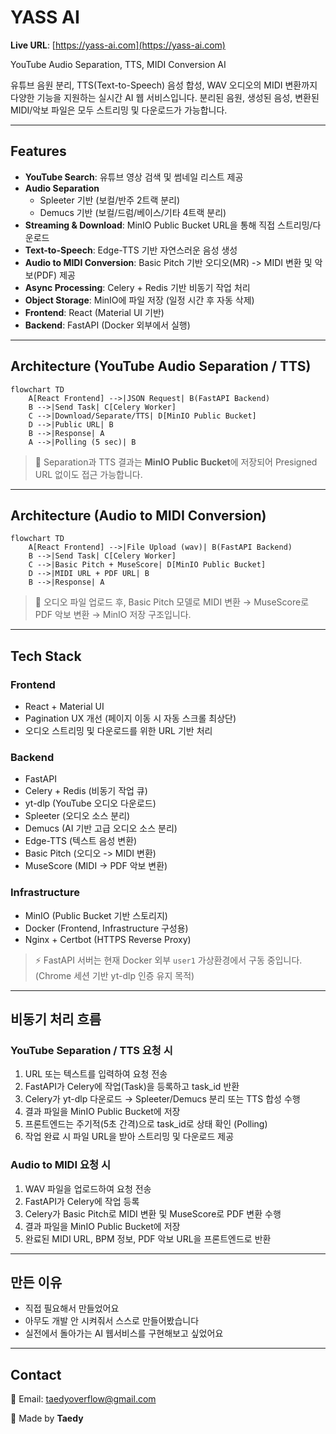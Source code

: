 # YASS AI

**Live URL**: [https://yass-ai.com](https://yass-ai.com)

YouTube Audio Separation, TTS, MIDI Conversion AI

유튜브 음원 분리, TTS(Text-to-Speech) 음성 합성, WAV 오디오의 MIDI 변환까지 다양한 기능을 지원하는 실시간 AI 웹 서비스입니다. 분리된 음원, 생성된 음성, 변환된 MIDI/악보 파일은 모두 스트리밍 및 다운로드가 가능합니다.

---

## Features

- **YouTube Search**: 유튜브 영상 검색 및 썸네일 리스트 제공
- **Audio Separation**
  - Spleeter 기반 (보컬/반주 2트랙 분리)
  - Demucs 기반 (보컬/드럼/베이스/기타 4트랙 분리)
- **Streaming & Download**: MinIO Public Bucket URL을 통해 직접 스트리밍/다운로드
- **Text-to-Speech**: Edge-TTS 기반 자연스러운 음성 생성
- **Audio to MIDI Conversion**: Basic Pitch 기반 오디오(MR) -> MIDI 변환 및 악보(PDF) 제공
- **Async Processing**: Celery + Redis 기반 비동기 작업 처리
- **Object Storage**: MinIO에 파일 저장 (일정 시간 후 자동 삭제)
- **Frontend**: React (Material UI 기반)
- **Backend**: FastAPI (Docker 외부에서 실행)

---

## Architecture (YouTube Audio Separation / TTS)

```mermaid
flowchart TD
    A[React Frontend] -->|JSON Request| B(FastAPI Backend)
    B -->|Send Task| C[Celery Worker]
    C -->|Download/Separate/TTS| D[MinIO Public Bucket]
    D -->|Public URL| B
    B -->|Response| A
    A -->|Polling (5 sec)| B
```

> 🎯 Separation과 TTS 결과는 **MinIO Public Bucket**에 저장되어 Presigned URL 없이도 접근 가능합니다.


---

## Architecture (Audio to MIDI Conversion)

```mermaid
flowchart TD
    A[React Frontend] -->|File Upload (wav)| B(FastAPI Backend)
    B -->|Send Task| C[Celery Worker]
    C -->|Basic Pitch + MuseScore| D[MinIO Public Bucket]
    D -->|MIDI URL + PDF URL| B
    B -->|Response| A
```

> 🎼 오디오 파일 업로드 후, Basic Pitch 모델로 MIDI 변환 → MuseScore로 PDF 악보 변환 → MinIO 저장 구조입니다.


---

## Tech Stack

### Frontend
- React + Material UI
- Pagination UX 개선 (페이지 이동 시 자동 스크롤 최상단)
- 오디오 스트리밍 및 다운로드를 위한 URL 기반 처리

### Backend
- FastAPI
- Celery + Redis (비동기 작업 큐)
- yt-dlp (YouTube 오디오 다운로드)
- Spleeter (오디오 소스 분리)
- Demucs (AI 기반 고급 오디오 소스 분리)
- Edge-TTS (텍스트 음성 변환)
- Basic Pitch (오디오 -> MIDI 변환)
- MuseScore (MIDI -> PDF 악보 변환)

### Infrastructure
- MinIO (Public Bucket 기반 스토리지)
- Docker (Frontend, Infrastructure 구성용)
- Nginx + Certbot (HTTPS Reverse Proxy)

> ⚡ FastAPI 서버는 현재 Docker 외부 `user1` 가상환경에서 구동 중입니다. (Chrome 세션 기반 yt-dlp 인증 유지 목적)


---

## 비동기 처리 흐름

### YouTube Separation / TTS 요청 시
1. URL 또는 텍스트를 입력하여 요청 전송
2. FastAPI가 Celery에 작업(Task)을 등록하고 task_id 반환
3. Celery가 yt-dlp 다운로드 → Spleeter/Demucs 분리 또는 TTS 합성 수행
4. 결과 파일을 MinIO Public Bucket에 저장
5. 프론트엔드는 주기적(5초 간격)으로 task_id로 상태 확인 (Polling)
6. 작업 완료 시 파일 URL을 받아 스트리밍 및 다운로드 제공


### Audio to MIDI 요청 시
1. WAV 파일을 업로드하여 요청 전송
2. FastAPI가 Celery에 작업 등록
3. Celery가 Basic Pitch로 MIDI 변환 및 MuseScore로 PDF 변환 수행
4. 결과 파일을 MinIO Public Bucket에 저장
5. 완료된 MIDI URL, BPM 정보, PDF 악보 URL을 프론트엔드로 반환


---

## 만든 이유

- 직접 필요해서 만들었어요  
- 아무도 개발 안 시켜줘서 스스로 만들어봤습니다  
- 실전에서 돌아가는 AI 웹서비스를 구현해보고 싶었어요


---

## Contact

📧 Email: [taedyoverflow@gmail.com](mailto:taedyoverflow@gmail.com)

🧠 Made by **Taedy**
